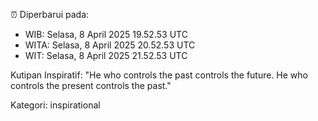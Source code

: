 ⏰ Diperbarui pada:
- WIB: Selasa, 8 April 2025 19.52.53 UTC
- WITA: Selasa, 8 April 2025 20.52.53 UTC
- WIT: Selasa, 8 April 2025 21.52.53 UTC

Kutipan Inspiratif:
"He who controls the past controls the future. He who controls the present controls the past."


Kategori: inspirational

